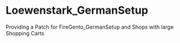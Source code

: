 Loewenstark_GermanSetup
=====================

Providing a Patch for FireGento_GermanSetup and Shops with large Shopping Carts
